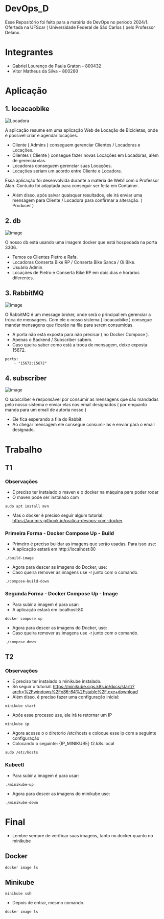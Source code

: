 # DevOps_D

<p> Esse Repositório foi feito para a matéria de DevOps no período 2024/1. Ofertada na UFScar ( Universidade Federal de São Carlos ) pelo Professor Delano. </p> 

 
# Integrantes
- Gabriel Lourenço de Paula Graton - 800432
- Vitor Matheus da Silva - 800260

# Aplicação

## 1. locacaobike 

![Locadora](https://github.com/user-attachments/assets/99faf0e9-bc51-43e4-8af6-a96800c16d39)

A aplicação resume em uma aplicação Web de Locação de Bicicletas, onde é possível criar e agendar locações.
- Cliente ( Admins ) conseguem gerenciar Clientes / Locadoras e Locações.
- Clientes ( Cliente ) consegue fazer novas Locações em Locadoras, além de gerencia=las.
- Locadoras conseguem gerenciar suas Locações.
- Locações seriam um acordo entre Cliente e Locadora.

Essa aplicação foi desenvolvida durante a matéria de Web1 com o Professor Alan.
Contudo foi adaptada para conseguir ser feita em Container.

- Além disso, após salvar quaisquer resultados, ele irá enviar uma mensagem para Cliente / Locadora para confirmar a alteração. ( Producer )


## 2. db

![image](https://github.com/user-attachments/assets/9ca117e7-eaa5-4403-80a9-4a0b04f5ff57)

O nosso db está usando uma imagem docker que está hospedada na porta 3306.
- Temos os Clientes Pietro e Rafa.
- Locadoras Conserta Bike RP / Conserta Bike Sanca / Oi Bike.
- Usuário Admin.
- Locações de Pietro e Conserta Bike RP em dois dias e horários diferentes.

## 3. RabbitMQ

![image](https://github.com/user-attachments/assets/d24433b8-c6ee-4f6e-9638-8fc2b9ccb318)

O RabbitMQ é um message broker, onde será o principal em gerenciar a troca de mensagens. Com ele o nosso sistema ( locacaobike ) consegue mandar mensagens que ficarão na fila para serem consumidas.
- A porta não está exposta para não precisar ( no Docker Compose ).
- Apenas o Backend / Subscriber sabem.
- Caso queira saber como está a troca de mensagem, deixe exposta 15672.

```
ports:
    - "15672:15672"

```

## 4. subscriber

![image](https://github.com/user-attachments/assets/815b49df-944c-4c70-8278-70fac3c81859) 

O subscriber é responsável por consumir as mensagens que são mandadas pelo nosso sistema e enviar elas nos email designados ( por enquanto manda para um email de autoria nosso )
- Ele fica esperando a fila do Rabbit.
- Ao chegar mensagem ele consegue consumi-las e enviar para o email designado.

# Trabalho



## T1

### Observações

- É preciso ter instalado o maven e o docker na máquina para poder rodar
- O maven pode ser instalado com
  
```
sudo apt install mvn
```
- Mas o docker é preciso seguir algum tutorial: https://aurimrv.gitbook.io/pratica-devops-com-docker

### Primeira Forma - Docker Compose Up - Build

- Primeiro é preciso buildar as imagens que serão usadas. Para isso use:
- A aplicação estará em http://localhost:80

```
./build-image
```
- Agora para descer as imagens do Docker, use:
- Caso queira remover as imagens use -r junto com o comando.
```
./compose-build-down 
```
### Segunda Forma - Docker Compose Up - Image

- Para subir a imagem é para usar:
- A aplicação estará em localhost:80
  
```
docker compose up
```

- Agora para descer as imagens do Docker, use:
- Caso queira remover as imagens use -r junto com o comando.

```
./compose-down 
```
## T2

### Observações

- É preciso ter instalado o minikube instalado.
- Só seguir o tutorial: https://minikube.sigs.k8s.io/docs/start/?arch=%2Fwindows%2Fx86-64%2Fstable%2F.exe+download
- Além disso, é preciso fazer uma configuração inicial:
  
```
minikube start
```
- Após esse processo use, ele irá te retornar um IP

```
minikube ip
```
- Agora acesse o o diretorio /etc/hosts e coloque esse ip com a seguinte configuração
- Colocando o seguinte: {IP_MINIKUBE}      t2.k8s.local
```
sudo /etc/hosts
```

### Kubectl

- Para subir a imagem é para usar:

```
./minikube-up
```

- Agora para descer as imagens do minikube use:

```
./minikube-down
```

# Final

- Lembre sempre de verificar suas imagens, tanto no docker quanto no minikube
## Docker

 ```
docker image ls
```
## Minikube

 ```
minikube ssh
```
- Depois de entrar, mesmo comando.

 ```
docker image ls
```




